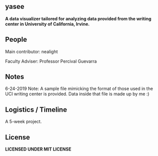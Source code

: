 yasee
---

**A data visualizer tailored for analyzing data provided from the writing center 
in University of California, Irvine.**

People
---
Main contributor: nealight

Faculty Adviser: Professor Percival Guevarra


Notes
---
6-24-2019 Note:
A sample file mimicking the format of those used in the UCI writing center is provided. 
Data inside that file is made up by me :)


Logistics / Timeline
---
A 5-week project.


License
---
**LICENSED UNDER MIT LICENSE**
